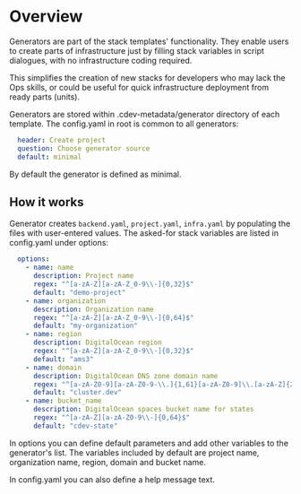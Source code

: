 # Overview

Generators are part of the stack templates' functionality. They enable users to create parts of infrastructure just by filling stack variables in script dialogues, with no infrastructure coding required.

This simplifies the creation of new stacks for developers who may lack the Ops skills, or could be useful for quick infrastructure deployment from ready parts (units).

Generators are stored within .cdev-metadata/generator directory of each template. The config.yaml in root is common to all generators:

```yaml
  header: Create project
  question: Choose generator source
  default: minimal
```

By default the generator is defined as minimal.

## How it works

Generator creates `backend.yaml`, `project.yaml`, `infra.yaml` by populating the files with user-entered values. The asked-for stack variables are listed in config.yaml under options:

```yaml
  options:
    - name: name
      description: Project name
      regex: "^[a-zA-Z][a-zA-Z_0-9\\-]{0,32}$"
      default: "demo-project"
    - name: organization
      description: Organization name
      regex: "^[a-zA-Z][a-zA-Z_0-9\\-]{0,64}$"
      default: "my-organization"
    - name: region
      description: DigitalOcean region
      regex: "^[a-zA-Z][a-zA-Z_0-9\\-]{0,32}$"
      default: "ams3"
    - name: domain
      description: DigitalOcean DNS zone domain name
      regex: "^[a-zA-Z0-9][a-zA-Z0-9-\\.]{1,61}[a-zA-Z0-9]\\.[a-zA-Z]{2,}$"
      default: "cluster.dev"
    - name: bucket_name
      description: DigitalOcean spaces bucket name for states
      regex: "^[a-zA-Z][a-zA-Z0-9\\-]{0,64}$"
      default: "cdev-state"
```

In options you can define default parameters and add other variables to the generator's list. The variables included by default are project name, organization name, region, domain and bucket name.

In config.yaml you can also define a help message text.
